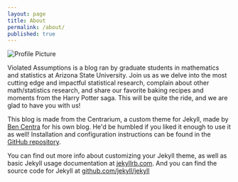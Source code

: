 ```yaml
---
layout: page
title: About
permalink: /about/
published: true
---
```


<img src="{{ site.baseurl }}assets/doggo.png" title="Profile Picture" class="profile">

Violated Assumptions is a blog ran by graduate students in mathematics and statistics at Arizona State University.  Join us as we delve into the most cutting edge and impactful statistical research, complain about other math/statistics research, and share our favorite baking recipes and moments from the Harry Potter saga.  This will be quite the ride, and we are glad to have you with us!


This blog is made from the Centrarium, a custom theme for Jekyll, made by [Ben Centra][bencentra] for his own blog. He'd be humbled if you liked it enough to use it as well! Installation and configuration instructions can be found in the [GitHub repository](https://github.com/bencentra/centrarium).

You can find out more info about customizing your Jekyll theme, as well as basic Jekyll usage documentation at [jekyllrb.com](http://jekyllrb.com/). And you can find the source code for Jekyll at [github.com/jekyll/jekyll](https://github.com/jekyll/jekyll)

[centrarium]: https://github.com/bencentra/centrarium
[bencentra]: http://bencentra.com
[jekyll]: https://github.com/jekyll/jekyll

